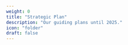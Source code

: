 ```yaml
---
weight: 0
title: "Strategic Plan"
description: "Our guiding plans until 2025."
icon: "folder"
draft: false
---
```

